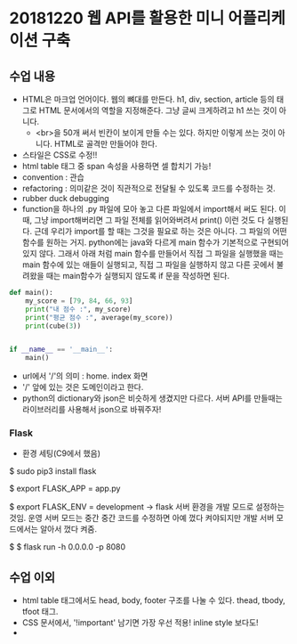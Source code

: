 # 20181220 웹 API를 활용한 미니 어플리케이션 구축

## 수업 내용

- HTML은 마크업 언어이다. 웹의 뼈대를 만든다. h1, div, section, article 등의 태그로 HTML 문서에서의 역할을 지정해준다. 그냥 글씨 크게하려고 h1 쓰는 것이 아니다.
  - \<br>을 50개 써서 빈칸이 보이게 만들 수는 있다. 하지만 이렇게 쓰는 것이 아니다. HTML로 골격만 만들어야 한다.
- 스타일은 CSS로 수정!!
- html table 태그 중 span 속성을 사용하면 셀 합치기 가능!
- convention : 관습
- refactoring : 의미같은 것이 직관적으로 전달될 수 있도록 코드를 수정하는 것.
- rubber duck debugging
- function을 하나의 .py 파일에 모아 놓고 다른 파일에서 import해서 써도 된다. 이 때, 그냥 import해버리면 그 파일 전체를 읽어와버려서 print() 이런 것도 다 실행된다. 근데 우리가 import를 할 때는 그것을 필요로 하는 것은 아니다. 그 파일의 어떤 함수를 원하는 거지. python에는 java와 다르게 main 함수가 기본적으로 구현되어 있지 않다. 그래서 아래 처럼 main 함수를 만들어서 직접 그 파일을 실행했을 때는 main 함수에 있는 애들이 실행되고, 직접 그 파일을 실행하지 않고 다른 곳에서 불려왔을 때는 main함수가 실행되지 않도록 if 문을 작성하면 된다.

```python
def main():
    my_score = [79, 84, 66, 93]
    print("내 점수 :", my_score)
    print("평균 점수 :", average(my_score))
    print(cube(3))


if __name__ == '__main__':
    main()
```

- url에서 '/'의 의미 : home. index 화면
- '/' 앞에 있는 것은 도메인이라고 한다.
- python의 dictionary와 json은 비슷하게 생겼지만 다르다. 서버 API를 만들때는 라이브러리를 사용해서 json으로 바꿔주자!



### Flask

- 환경 세팅(C9에서 했음)

$ sudo pip3 install flask

$ export FLASK_APP = app.py

$ export FLASK_ENV = development -> flask 서버 환경을 개발 모드로 설정하는 것임. 운영 서버 모드는 중간 중간 코드를 수정하면 아예 껐다 켜야되지만 개발 서버 모드에서는 알아서 껐다 켜줌.

$ $ flask run -h 0.0.0.0 -p 8080









## 수업 이외

- html table 태그에서도 head, body, footer 구조를 나눌 수 있다. thead, tbody, tfoot 태그.
- CSS 문서에서, '!important' 남기면 가장 우선 적용! inline style 보다도!
- 